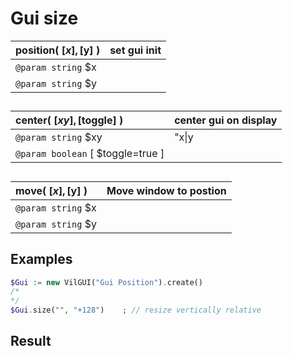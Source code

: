 # Gui size  | __position__( [$x], [$y] )    |set gui init    |  |:---    |:---    |  |`@param string` $x    |    |  |`@param string` $y    |    |  ##  | __center__( [$xy], [$toggle] )    |center gui on display    |  |:---    |:---    |  |`@param string` $xy    |"x\|y|window" // center "x\|y" to screen, "window" center gui to CURRENT WINDOW    |  |`@param boolean` [ $toggle=true ]    |    |  ##  | __move__( [$x], [$y] )    |Move window to postion    |  |:---    |:---    |  |`@param string` $x    |    |  |`@param string` $y    |    |  ##  ## Examples  
``` php
$Gui := new VilGUI("Gui Position").create()/* */$Gui.size("", "+128")    ; // resize vertically relative
```  ## Result    